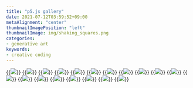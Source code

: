 ```yaml
---
title: "p5.js gallery"
date: 2021-07-12T03:59:52+09:00
metaAlignment: "center"
thumbnailImagePosition: "left"
thumbnailImage: img/shaking_squares.png
categories:
- generative art
keywords:
- creative coding
---
```

<!--more-->

{{<image classes="fancybox fig-33 clear" src="/img/p5js_gallery/whites_in_dark.png" group="group:p5js">}}
{{<image classes="fancybox fig-33 clear" src="/img/p5js_gallery/multicircles_in_grids.png" group="group:p5js">}}
{{<image classes="fancybox fig-33 clear" src="/img/p5js_gallery/shaking_squares.png" group="group:p5js">}}
{{<image classes="fancybox fig-33 clear" src="/img/p5js_gallery/sketchsketchsketch.png" group="group:p5js">}}
{{<image classes="fancybox fig-33 clear" src="/img/p5js_gallery/bounding_circles.png" group="group:p5js">}}
{{<image classes="fancybox fig-33 clear" src="/img/p5js_gallery/symmetrical_cubes.png" group="group:p5js">}}
{{<image classes="fancybox fig-33 clear" src="/img/p5js_gallery/small_sunflowers.png" group="group:p5js">}}
{{<image classes="fancybox fig-33 clear" src="/img/p5js_gallery/scurry_patricles.png" group="group:p5js">}}
{{<image classes="fancybox fig-33 clear" src="/img/p5js_gallery/plants_like_flow_fields.png" group="group:p5js">}}
{{<image classes="fancybox fig-33 clear" src="/img/p5js_gallery/noised_lines.png" group="group:p5js">}}
{{<image classes="fancybox fig-33 clear" src="/img/p5js_gallery/microscopic_observed_vein.png" group="group:p5js">}}
{{<image classes="fancybox fig-33 clear" src="/img/p5js_gallery/happy_color_tile.png" group="group:p5js">}}
{{<image classes="fancybox fig-33 clear" src="/img/p5js_gallery/gradation_experiment.png" group="group:p5js">}}
{{<image classes="fancybox fig-33 clear" src="/img/p5js_gallery/general_shapes_spring_color.png" group="group:p5js">}}
{{<image classes="fancybox fig-33 clear" src="/img/p5js_gallery/fluid_points.png" group="group:p5js">}}
{{<image classes="fancybox fig-33 clear" src="/img/p5js_gallery/firework.png" group="group:p5js">}}
{{<image classes="fancybox fig-33 clear" src="/img/p5js_gallery/colorful_bands.png" group="group:p5js">}}
{{<image classes="fancybox fig-33 clear" src="/img/p5js_gallery/circle_lines.png" group="group:p5js">}}
{{<image classes="fancybox fig-33 clear" src="/img/p5js_gallery/chic_flow_field.png" group="group:p5js">}}

